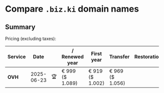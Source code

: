 # Compare `.biz.ki` domain names

## Summary

Pricing (excluding taxes):

| Service | Date |  | / Renewed year | First year | Transfer | Restoration |
|--|--|--|--|--|--|--|
| **OVH** | 2025-06-23 | 🏆 | € 999<br>($ 1.089) | € 919<br>($ 1.002) | € 969<br>($ 1.056) |  |
